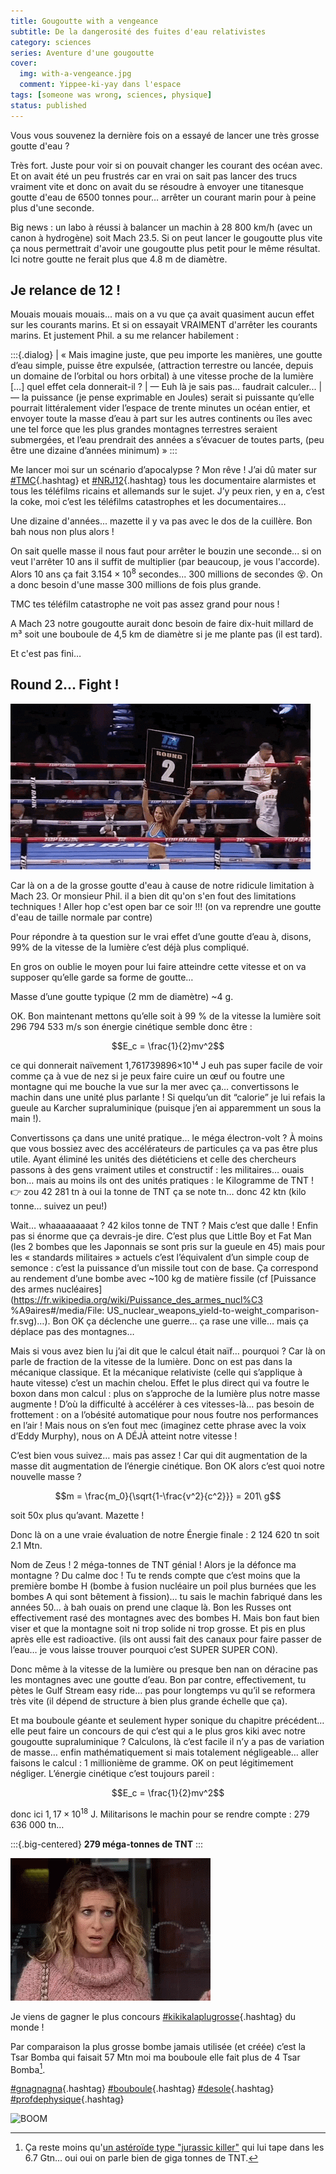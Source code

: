 ```yaml
---
title: Gougoutte with a vengeance
subtitle: De la dangerosité des fuites d'eau relativistes
category: sciences
series: Aventure d'une gougoutte
cover:
  img: with-a-vengeance.jpg
  comment: Yippee-ki-yay dans l'espace
tags: [someone was wrong, sciences, physique]
status: published
---
```


Vous vous souvenez la dernière fois on a essayé de lancer une très grosse goutte d'eau ?

Très fort. Juste pour voir si on pouvait changer les courant des océan avec.
Et on avait été un peu frustrés car en vrai on sait pas lancer des trucs
vraiment vite et donc on avait du se résoudre à envoyer une titanesque goutte d'eau de
6500 tonnes pour… arrêter un courant marin pour à peine plus d'une seconde.

Big news : un labo à réussi à balancer un machin à 28 800 km/h (avec un canon à
hydrogène) soit Mach 23.5. Si on peut lancer le gougoutte plus vite ça nous permettrait
d'avoir une gougoutte plus petit pour le même résultat. Ici notre goutte ne ferait plus
que 4.8 m de diamètre.

## Je relance de 12 !

Mouais mouais mouais... mais on a vu que ça avait quasiment aucun effet sur les courants
marins. Et si on essayait VRAIMENT d'arrêter les courants marins. Et justement Phil. a
su me relancer habilement :

:::{.dialog}
| « Mais imagine juste, que peu importe les manières, une goutte d’eau simple, puisse être expulsée, (attraction terrestre ou lancée, depuis un domaine de l’orbital ou hors orbital) à une vitesse proche de la lumière \[…\] quel effet cela donnerait-il ?
| — Euh là je sais pas... faudrait calculer...
| — la puissance (je pense exprimable en Joules) serait si puissante qu’elle pourrait littéralement vider l’espace de trente minutes un océan entier, et envoyer toute la masse d’eau à part sur les autres continents ou îles avec une tel force que les plus grandes montagnes terrestres seraient submergées, et l’eau prendrait des années a s’évacuer de toutes parts, (peu être une dizaine d’années minimum) »
:::

Me lancer moi sur un scénario d’apocalypse ? Mon rêve ! J’ai dû mater sur
[#TMC](https://fr.wikipedia.org/wiki/Th%C3%A9or%C3%A8me_du_moment_cin%C3%A9tique){.hashtag}
et [#NRJ12](https://fr.wikipedia.org/wiki/%C3%89nergie_(physique)){.hashtag} tous les
documentaire alarmistes et tous les téléfilms ricains et allemands sur le sujet. J’y
peux rien, y en a, c’est la coke, moi c’est les téléfilms catastrophes et les
documentaires…

Une dizaine d'années... mazette il y va pas avec le dos de la cuillère. Bon bah nous non plus alors !

On sait quelle masse il nous faut pour arrêter le bouzin une seconde... si on veut l'arrêter 10 ans il suffit de multiplier (par beaucoup, je vous l'accorde). Alors 10 ans ça fait $3.154 \times 10^8$ secondes... 300 millions de secondes 😵. On a donc besoin d'une masse 300 millions de fois plus grande.

TMC tes téléfilm catastrophe ne voit pas assez grand pour nous !

A Mach 23 notre gougoutte aurait donc besoin de faire dix-huit millard de m³ soit une
bouboule de 4,5 km de diamètre si je me plante pas (il est tard).

Et c'est pas fini…

## Round 2… Fight !

![Accrochez-vous à vos équations, c'est reparti !](round-two.gif)

Car là on a de la grosse goutte d'eau à cause de notre ridicule limitation à Mach 23. Or monsieur Phil. il a bien dit qu'on s'en fout des limitations techniques ! Aller hop c'est open bar ce soir !!! (on va reprendre une goutte d'eau de taille normale par contre)

Pour répondre à ta question sur le vrai effet d’une goutte d’eau à, disons, 99%
de la vitesse de la lumière c’est déjà plus compliqué.

En gros on oublie le moyen pour lui faire atteindre cette vitesse et on va
supposer qu’elle garde sa forme de goutte…

Masse d’une goutte typique (2 mm de diamètre) ~4 g.

OK. Bon maintenant mettons qu’elle soit à 99 % de la vitesse la lumière soit
296 794 533 m/s son énergie cinétique semble donc être :

$$E_c = \frac{1}{2}mv^2$$

ce qui donnerait naïvement 1,761739896×10¹⁴ J euh pas super facile de voir comme ça à
vue de nez si je peux faire cuire un œuf ou foutre une montagne qui me bouche la
vue sur la mer avec ça… convertissons le machin dans une unité plus parlante !
Si quelqu’un dit “calorie” je lui refais la gueule au Karcher supraluminique
(puisque j’en ai apparemment un sous la main !).

Convertissons ça dans une unité pratique… le méga électron-volt ? À moins que
vous bossiez avec des accélérateurs de particules ça va pas être plus utile.
Ayant éliminé les unités des diététiciens et celle des chercheurs passons à des
gens vraiment utiles et constructif : les militaires… ouais bon… mais au moins
ils ont des unités pratiques : le Kilogramme de TNT ! :point_right: zou 42 281 tn à oui
la tonne de TNT ça se note tn… donc 42 ktn (kilo tonne… suivez un peu!)

Wait… whaaaaaaaaat ? 42 kilos tonne de TNT ? Mais c’est que dalle ! Enfin pas si
énorme que ça devrais-je dire. C’est plus que Little Boy et Fat Man (les 2
bombes que les Japonnais se sont pris sur la gueule en 45) mais pour les «
standards militaires » actuels c’est l’équivalent d’un simple coup de semonce :
c’est la puissance d’un missile tout con de base. Ça correspond au rendement
d’une bombe avec ~100 kg de matière fissile (cf [Puissance des armes
nucléaires](https://fr.wikipedia.org/wiki/Puissance_des_armes_nucl%C3
%A9aires#/media/File: US_nuclear_weapons_yield-to-weight_comparison-fr.svg)…).
Bon OK ça déclenche une guerre… ça rase une ville… mais ça déplace pas des
montagnes…

Mais si vous avez bien lu j’ai dit que le calcul était naïf… pourquoi ? Car là
on parle de fraction de la vitesse de la lumière. Donc on est pas dans la
mécanique classique. Et la mécanique relativiste (celle qui s’applique à haute
vitesse) c’est un machin chelou. Effet le plus direct qui va foutre le boxon
dans mon calcul : plus on s’approche de la lumière plus notre masse augmente !
D’où la difficulté à accélérer à ces vitesses-là… pas besoin de frottement : on
a l’obésité automatique pour nous foutre nos performances en l’air ! Mais nous
on s’en fout mec (imaginez cette phrase avec la voix d’Eddy Murphy), nous on A
DÉJÀ atteint notre vitesse !

C’est bien vous suivez… mais pas assez ! Car qui dit augmentation de la masse
dit augmentation de l’énergie cinétique. Bon OK alors c’est quoi notre nouvelle
masse ?

$$m = \frac{m_0}{\sqrt{1-\frac{v^2}{c^2}}} = 201\ g$$

soit 50x plus qu’avant. Mazette !

Donc là on a une vraie évaluation de notre Énergie finale : 2 124 620 tn soit
2.1 Mtn.

Nom de Zeus ! 2 méga-tonnes de TNT génial ! Alors je la défonce ma montagne ? Du
calme doc ! Tu te rends compte que c’est moins que la première bombe H (bombe à
fusion nucléaire un poil plus burnées que les bombes A qui sont bêtement à
fission)… tu sais le machin fabriqué dans les années 50… à bah ouais on prend
une claque là. Bon les Russes ont effectivement rasé des montagnes avec des
bombes H. Mais bon faut bien viser et que la montagne soit ni trop solide ni
trop grosse. Et pis en plus après elle est radioactive. (ils ont aussi fait des
canaux pour faire passer de l’eau… je vous laisse trouver pourquoi c’est SUPER
SUPER CON).

Donc même à la vitesse de la lumière ou presque ben nan on déracine pas les
montagnes avec une goutte d’eau. Bon par contre, effectivement, tu pètes le Gulf
Stream easy ride… pas pour longtemps vu qu’il se reformera très vite (il dépend
de structure à bien plus grande échelle que ça).

Et ma bouboule géante et seulement hyper sonique du chapitre précédent… elle
peut faire un concours de qui c’est qui a le plus gros kiki avec notre gougoutte
supraluminique ? Calculons, là c’est facile il n’y a pas de variation de masse…
enfin mathématiquement si mais totalement négligeable… aller faisons le calcul :
1 millionième de gramme. OK on peut légitimement négliger. L’énergie cinétique
c’est toujours pareil :

$$E_c = \frac{1}{2}mv^2$$

donc ici $1,17 \times 10^{18}$ J. Militarisons le machin pour se rendre compte :
279 636 000 tn…

:::{.big-centered}
**279 méga-tonnes de TNT**
:::

![Say whaaaaaaaaaat?!](wtf-say-what.gif)

Je viens de gagner le plus concours [#kikikalaplugrosse](https://fr.wikipedia.org/wiki/Liste_des_plus_gros_canons_par_calibre){.hashtag} du monde !

Par comparaison la plus grosse bombe jamais utilisée (et créée) c’est la Tsar
Bomba qui faisait 57 Mtn moi ma bouboule elle fait plus de 4 Tsar Bomba[^jurassic].

[^jurassic]: Ça reste moins qu'[un astéroïde type "jurassic killer"](https://www.real-world-physics-problems.com/asteroid-impact.html) qui lui tape dans les 6.7 Gtn... oui oui on parle bien de giga tonnes de TNT.

[#gnagnagna](https://fr.wiktionary.org/wiki/gnagnagna){.hashtag}
[#bouboule](https://www.afrik-foot.com/afrique-du-sud-record-pour-le-plus-grand-ballon-du-monde){.hashtag}
[#desole](https://hal.archives-ouvertes.fr/hal-00657397/file/Pages_61_A_67_-_Dumez_H._-_2011_-_Penser_l_action_par_les_excuses._-_Libellio_vol._7_nA_2.pdf){.hashtag}
[#profdephysique](https://www.udppc.asso.fr){.hashtag}

![BOOM](mic-drop-boom.gif)
